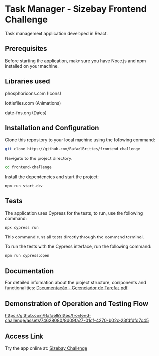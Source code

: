 # Task Manager - Sizebay Frontend Challenge

Task management application developed in React.

## Prerequisites

Before starting the application, make sure you have Node.js and npm installed on your machine.

## Libraries used
phosphoricons.com (Icons)

lottiefiles.com (Animations)

date-fns.org (Dates)


## Installation and Configuration

Clone this repository to your local machine using the following command:

```sh
git clone https://github.com/RafaelBrittes/frontend-challenge
```

Navigate to the project directory:

```sh
cd frontend-challenge
```

Install the dependencies and start the project:

```sh
npm run start-dev
```

## Tests
The application uses Cypress for the tests, to run, use the following command:

```sh
npx cypress run
```

This command runs all tests directly through the command terminal.

To run the tests with the Cypress interface, run the following command:

```sh
npm run cypress:open
```

## Documentation

For detailed information about the project structure, components and functionalities:
[Documentação - Gerenciador de Tarefas.pdf](https://github.com/RafaelBrittes/frontend-challenge/files/14325419/Documentacao.-.Gerenciador.de.Tarefas.pdf)


## Demonstration of Operation and Testing Flow


https://github.com/RafaelBrittes/frontend-challenge/assets/74628080/8d09fa27-01cf-4270-b02c-23fdfdfd7c45


## Access Link

Try the app online at: [Sizebay Challenge](https://sizebay-challenge.netlify.app/)
